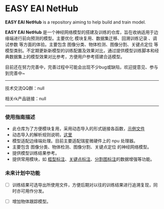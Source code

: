 # **EASY EAI NetHub**

**EASY EAI NetHub** is a repository aiming to help build and train model.



**EASY EAI NetHub** 是一个神经网络模型的搭建及训练的仓库，旨在收纳适用于边缘端进行前向预测的模型。主要优化 模块复用、数据集迁移、回溯训练记录 、调试参数 等方面的体验。主要包含 图像分类、物体检测、图像分割、关键点定位 等模型类别。不定期更新新模型的训练配置及效果对比，通过提供模型训练脚本和经典数据集上的模型效果对比参考，方便用户参考搭建合适模型。



目前还在努力完善中，完善过程中可能会出现不少bug或缺陷，欢迎提意见、参与到完善中~



-----------------

技术交流QQ群：null

相关rk产品链接：null

---------------------



### 使用指南描述

- 此仓库为了方便模块复用，采用动态导入的形式链接各函数，[示例文件](https://github.com/EASY-EAI/EASY-EAI-NetHub/tree/master/luanch_script/config/classification_mnist.yaml)
- 动态导入的解析规则说明，[这里](https://github.com/EASY-EAI/EASY-EAI-NetHub/tree/master/luanch_script/config/解析工具说明.md)
- 模型适配边缘端处理。目前主要适配瑞星微硬件上的 npu 处理器。
- 主要包含 图像分类、物体检测、图像分割、关键点定位 的神经网络模型。
- 提供模型训练结果参考。
- 提供常用模块，如 [框型标注](https://github.com/EASY-EAI/EASY-EAI-NetHub/tree/master/module_lib/image_process_tool/boundingbox_tools.py)、[关键点标注](https://github.com/EASY-EAI/EASY-EAI-NetHub/tree/master/module_lib/image_process_tool/keypoint_tools.py)、[分割图标注](https://github.com/EASY-EAI/EASY-EAI-NetHub/tree/master/module_lib/image_process_tool/pixel_label_tools.py)的数据增强等功能。



### 未来计划中功能

- [ ] 训练结果可选导出所使用文件，方便后期对以往的训练结果进行追溯复现，同时亦可用作分发。

- [ ] 增加物体跟踪模型。


